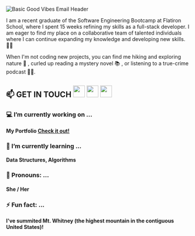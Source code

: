 ![Basic Good Vibes Email Header](https://user-images.githubusercontent.com/86327800/146246298-bac8cd99-8b3a-493f-8a94-586c2b01a3e3.gif)


I am a recent graduate of the Software Engineering Bootcamp at Flatiron School, where I spent 15 weeks refining my skills as a full-stack developer. I am eager to find my place on a collaborative team of talented individuals where I can continue expanding my knowledge and developing new skills. 👩‍💻 

When I'm not coding new projects, you can find me hiking and exploring nature 🥾 , curled up reading a mystery novel 📚 , or listening to a true-crime podcast 🕵️‍♀️.

   ## 📫 GET IN TOUCH <a href="https://www.linkedin.com/in/amie-n-foster/"><img height="32" width="32" src="https://cdn.jsdelivr.net/npm/simple-icons@v6/icons/linkedin.svg"/></a>    <a href='https://medium.com/@amie.n.foster'><img height="32" width="32" src="https://cdn.jsdelivr.net/npm/simple-icons@v6/icons/medium.svg" /></a>    <a href='mailto:amie.n.foster@gmail.com'><img height="32" width="32" src="https://cdn.jsdelivr.net/npm/simple-icons@v6/icons/gmail.svg" /></a>

### 💻 I’m currently working on ...
#### My Portfolio [Check it out!](https://amie-foster.com)
### 🧠  I’m currently learning ...
   #### Data Structures, Algorithms
### 👩‍ Pronouns: ... 
#### She / Her
### ⚡ Fun fact: ...
  #### I've summited Mt. Whitney (the highest mountain in the contiguous United States)! 
